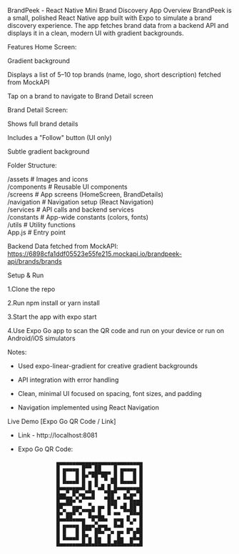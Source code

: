 BrandPeek - React Native Mini Brand Discovery App
Overview
BrandPeek is a small, polished React Native app built with Expo to simulate a brand discovery experience.
The app fetches brand data from a backend API and displays it in a clean, modern UI with gradient backgrounds.


Features
Home Screen:

Gradient background

Displays a list of 5–10 top brands (name, logo, short description) fetched from MockAPI

Tap on a brand to navigate to Brand Detail screen

Brand Detail Screen:

Shows full brand details

Includes a "Follow" button (UI only)

Subtle gradient background

Folder Structure:

/assets       # Images and icons  
/components   # Reusable UI components  
/screens      # App screens (HomeScreen, BrandDetails)  
/navigation   # Navigation setup (React Navigation)  
/services     # API calls and backend services  
/constants   # App-wide constants (colors, fonts)  
/utils        # Utility functions  
App.js       # Entry point  


Backend
Data fetched from MockAPI:
https://6898cfa1ddf05523e55fe215.mockapi.io/brandpeek-api/brands/brands

Setup & Run

1.Clone the repo

2.Run npm install or yarn install

3.Start the app with expo start

4.Use Expo Go app to scan the QR code and run on your device or run on Android/iOS simulators

Notes:
- Used expo-linear-gradient for creative gradient backgrounds

- API integration with error handling

- Clean, minimal UI focused on spacing, font sizes, and padding

- Navigation implemented using React Navigation


Live Demo
[Expo Go QR Code / Link] 

- Link - http://localhost:8081

- Expo Go QR Code:

                  ▄▄▄▄▄▄▄▄▄▄▄▄▄▄▄▄▄▄▄▄▄▄▄▄▄▄▄
                  █ ▄▄▄▄▄ █▀▀ ██    █ ▄▄▄▄▄ █
                  █ █   █ █▄▀██▀██▀ █ █   █ █
                  █ █▄▄▄█ █ ▄ █  ▀ ██ █▄▄▄█ █
                  █▄▄▄▄▄▄▄█ █ ▀▄█ █ █▄▄▄▄▄▄▄█
                  █▄▄▀ █▀▄▄▀▀█   ▀██▀  ▄▀▄▄▀█
                  █▀▀██▄▀▄▀▀▀▀   ▀██▄▀ ▀▀█▄▄█
                  ██▀▀▀▄▄▄  ▀▄ ▄▄ █▀█ ▄█ ██▀█
                  █▄▀▄▄█▀▄▀▀█▀ █  █ ▄▄ ▀▀██▄█
                  █▄▄██▄▄▄▄ ▀█▀██▄  ▄▄▄ █ ▄ █
                  █ ▄▄▄▄▄ █▄▄▄▀▄▄▄  █▄█  ▀  █
                  █ █   █ █▀▀ ██▄▀▀▄ ▄▄ █▀▄██
                  █ █▄▄▄█ █▀▄ █▄  █  █▄  ▄█▄█
                  █▄▄▄▄▄▄▄█▄█▄██▄▄█▄███▄▄█▄▄█
